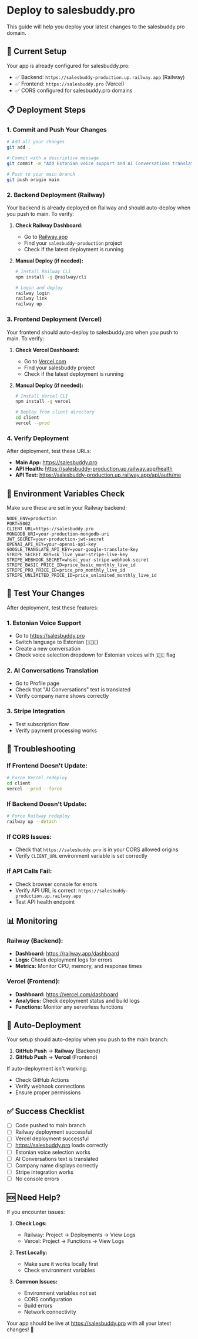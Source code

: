 # Deploy to salesbuddy.pro

This guide will help you deploy your latest changes to the salesbuddy.pro domain.

## 🚀 Current Setup

Your app is already configured for salesbuddy.pro:
- ✅ Backend: `https://salesbuddy-production.up.railway.app` (Railway)
- ✅ Frontend: `https://salesbuddy.pro` (Vercel)
- ✅ CORS configured for salesbuddy.pro domains

## 📋 Deployment Steps

### 1. **Commit and Push Your Changes**

```bash
# Add all your changes
git add .

# Commit with a descriptive message
git commit -m "Add Estonian voice support and AI Conversations translation"

# Push to your main branch
git push origin main
```

### 2. **Backend Deployment (Railway)**

Your backend is already deployed on Railway and should auto-deploy when you push to main. To verify:

1. **Check Railway Dashboard:**
   - Go to [Railway.app](https://railway.app)
   - Find your `salesbuddy-production` project
   - Check if the latest deployment is running

2. **Manual Deploy (if needed):**
   ```bash
   # Install Railway CLI
   npm install -g @railway/cli
   
   # Login and deploy
   railway login
   railway link
   railway up
   ```

### 3. **Frontend Deployment (Vercel)**

Your frontend should auto-deploy to salesbuddy.pro when you push to main. To verify:

1. **Check Vercel Dashboard:**
   - Go to [Vercel.com](https://vercel.com)
   - Find your salesbuddy project
   - Check if the latest deployment is running

2. **Manual Deploy (if needed):**
   ```bash
   # Install Vercel CLI
   npm install -g vercel
   
   # Deploy from client directory
   cd client
   vercel --prod
   ```

### 4. **Verify Deployment**

After deployment, test these URLs:

- **Main App:** https://salesbuddy.pro
- **API Health:** https://salesbuddy-production.up.railway.app/health
- **API Test:** https://salesbuddy-production.up.railway.app/api/auth/me

## 🔧 Environment Variables Check

Make sure these are set in your Railway backend:

```env
NODE_ENV=production
PORT=5002
CLIENT_URL=https://salesbuddy.pro
MONGODB_URI=your-production-mongodb-uri
JWT_SECRET=your-production-jwt-secret
OPENAI_API_KEY=your-openai-api-key
GOOGLE_TRANSLATE_API_KEY=your-google-translate-key
STRIPE_SECRET_KEY=sk_live_your-stripe-live-key
STRIPE_WEBHOOK_SECRET=whsec_your-stripe-webhook-secret
STRIPE_BASIC_PRICE_ID=price_basic_monthly_live_id
STRIPE_PRO_PRICE_ID=price_pro_monthly_live_id
STRIPE_UNLIMITED_PRICE_ID=price_unlimited_monthly_live_id
```

## 🧪 Test Your Changes

After deployment, test these features:

### 1. **Estonian Voice Support**
- Go to https://salesbuddy.pro
- Switch language to Estonian (🇪🇪)
- Create a new conversation
- Check voice selection dropdown for Estonian voices with 🇪🇪 flag

### 2. **AI Conversations Translation**
- Go to Profile page
- Check that "AI Conversations" text is translated
- Verify company name shows correctly

### 3. **Stripe Integration**
- Test subscription flow
- Verify payment processing works

## 🚨 Troubleshooting

### If Frontend Doesn't Update:
```bash
# Force Vercel redeploy
cd client
vercel --prod --force
```

### If Backend Doesn't Update:
```bash
# Force Railway redeploy
railway up --detach
```

### If CORS Issues:
- Check that `https://salesbuddy.pro` is in your CORS allowed origins
- Verify `CLIENT_URL` environment variable is set correctly

### If API Calls Fail:
- Check browser console for errors
- Verify API URL is correct: `https://salesbuddy-production.up.railway.app`
- Test API health endpoint

## 📊 Monitoring

### Railway (Backend):
- **Dashboard:** https://railway.app/dashboard
- **Logs:** Check deployment logs for errors
- **Metrics:** Monitor CPU, memory, and response times

### Vercel (Frontend):
- **Dashboard:** https://vercel.com/dashboard
- **Analytics:** Check deployment status and build logs
- **Functions:** Monitor any serverless functions

## 🔄 Auto-Deployment

Your setup should auto-deploy when you push to the main branch:

1. **GitHub Push** → **Railway** (Backend)
2. **GitHub Push** → **Vercel** (Frontend)

If auto-deployment isn't working:
- Check GitHub Actions
- Verify webhook connections
- Ensure proper permissions

## ✅ Success Checklist

- [ ] Code pushed to main branch
- [ ] Railway deployment successful
- [ ] Vercel deployment successful
- [ ] https://salesbuddy.pro loads correctly
- [ ] Estonian voice selection works
- [ ] AI Conversations text is translated
- [ ] Company name displays correctly
- [ ] Stripe integration works
- [ ] No console errors

## 🆘 Need Help?

If you encounter issues:

1. **Check Logs:**
   - Railway: Project → Deployments → View Logs
   - Vercel: Project → Functions → View Logs

2. **Test Locally:**
   - Make sure it works locally first
   - Check environment variables

3. **Common Issues:**
   - Environment variables not set
   - CORS configuration
   - Build errors
   - Network connectivity

Your app should be live at https://salesbuddy.pro with all your latest changes! 🎉
